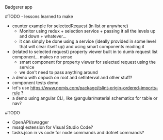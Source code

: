 Badgerer app

#TODO - lessons learned to make
 - counter example for selectedRequest (in list or anywhere)
	- Monitor using redux + selection service + passing it all the levels up and down + whatever...
	- it can simply be done using a service (ideally provided in some level that will clear itself up) and using smart components reading it
 - (related to selected request) property viewer built in to dumb request list component... makes no sense
	- smart component for property viewer for selected request using the service
	- we don't need to pass anything around
 - a demo with onpush on root and setInterval and other stuff?
 - component tests demo
 - let's use https://www.npmjs.com/package/tslint-origin-ordered-imports-rule ?
 - a demo using angular CLI, like @angular/material schematics for table or nav?


#TODO
 - OpenAPI/swagger
 - mssql extension for Visual Studio Code?
 - tasks.json in vs code for node commands and dotnet commands?